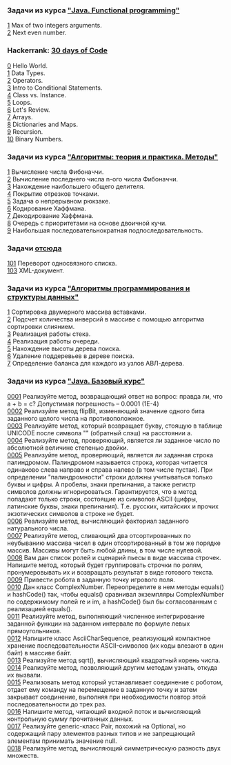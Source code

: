 ### Задачи из курса ["Java. Functional programming"](https://stepik.org/course/1595/syllabus)  
  
[1](src/functional/1.java) Max of two integers arguments.  
[2](src/functional/2.java) Next even number.  
  
  
  
### Hackerrank: [30 days of Code](https://www.hackerrank.com/domains/tutorials/30-days-of-code)  
[0](src/hackerrank-30days/0_Hello_World.java) Hello World.  
[1](src/hackerrank-30days/1_Data_Types.java) Data Types.  
[2](src/hackerrank-30days/2_Operators.java) Operators.  
[3](src/hackerrank-30days/3_Intro_to_Conditional_Statements.java) Intro to Conditional Statements.  
[4](src/hackerrank-30days/4_Class_vs_Instance.java) Class vs. Instance.  
[5](src/hackerrank-30days/5_Loops.java) Loops.  
[6](src/hackerrank-30days/6_Let's_Review.java) Let's Review.  
[7](src/hackerrank-30days/7_Arrays.java) Arrays.  
[8](src/hackerrank-30days/8_Dictionaries_and_Maps.java) Dictionaries and Maps.  
[9](src/hackerrank-30days/9_Recursion.java) Recursion.  
[10](src/hackerrank-30days/10_Binary_Numbers.java) Binary Numbers.  
  
  
  
### Задачи из курса ["Алгоритмы: теория и практика. Методы"](https://stepik.org/course/217/syllabus)  
  
[1](src/stepik-algorithms-methods/smallFibonacci.java) Вычисление числа Фибоначчи.  
[2](src/stepik-algorithms-methods/fibonacciLastNumber.java) Вычисление последнего числа n-ого числа Фибоначчи.  
[3](src/stepik-algorithms-methods/greatestcommondivisor.java) Нахождение наибольшего общего делителя.  
[4](src/stepik-algorithms-methods/coverSegments.java) Покрытие отрезков точками.  
[5](src/stepik-algorithms-methods/knapsack.java) Задача о непрерывном рюкзаке.  
[6](src/stepik-algorithms-methods/huffmancode.java) Кодирование Хаффмана.  
[7](src/stepik-algorithms-methods/huffmandecode.java) Декодирование Хаффмана.  
[8](src/stepik-algorithms-methods/priorityqueue.java) Очередь с приоритетами на основе двоичной кучи.  
[9](src/stepik-algorithms-methods/longestsubsequence.java) Наибольшая последовательнократная подпоследовательность.  
  
  
  
### Задачи [отсюда](http://acm.sgu.ru/mobiledev17/problemset.php)    
  
[101](src/list-reverse.java) Переворот односвязного списка.   
[103](src/xmldoc.java) XML-документ.   
   
    
	
### Задачи из курса ["Алгоритмы программирования и структуры данных"](https://openedu.ru/course/ITMOUniversity/PADS/)   
   
[1](src/openedu-algorithms/sortland.java) Сортировка двумерного массива вставками.  
[2](src/openedu-algorithms/inversionscount.java) Подсчет количества инверсий в массиве с помощью алгоритма сортировки слиянием.  
[3](src/openedu-algorithms/stack.java) Реализация работы стека.   
[4](src/openedu-algorithms/fifo.java) Реализация работы очереди.  
[5](src/openedu-algorithms/binarytreeheight.java) Нахождение высоты дерева поиска.  
[6](src/openedu-algorithms/binarysubtreeremove.java) Удаление поддеревьев в дереве поиска.  
[7](src/openedu-algorithms/avlbalance.java) Определение баланса для каждого из узлов АВЛ-дерева.  
  
  
  
### Задачи из курса ["Java. Базовый курс"](https://stepik.org/course/187/syllabus)    
  
[0001](src/stepik-java-introduction/0001.java) Реализуйте метод, возвращающий ответ на вопрос: правда ли, что a + b = c? Допустимая погрешность – 0.0001 (1E-4)  
[0002](src/stepik-java-introduction/0002.java) Реализуйте метод flipBit, изменяющий значение одного бита заданного целого числа на противоположное.  
[0003](src/stepik-java-introduction/0003.java) Реализуйте метод, который возвращает букву, стоящую в таблице UNICODE после символа "\" (обратный слэш) на расстоянии a.  
[0004](src/stepik-java-introduction/0004.java) Реализуйте метод, проверяющий, является ли заданное число по абсолютной величине степенью двойки.  
[0005](src/stepik-java-introduction/0005.java) Реализуйте метод, проверяющий, является ли заданная строка палиндромом. Палиндромом называется строка, которая читается одинаково слева направо и справа налево (в том числе пустая). При определении "палиндромности" строки должны учитываться только буквы и цифры. А пробелы, знаки препинания, а также регистр символов должны игнорироваться. Гарантируется, что в метод попадают только строки, состоящие из символов ASCII (цифры, латинские буквы, знаки препинания). Т.е. русских, китайских и прочих экзотических символов в строке не будет.  
[0006](src/stepik-java-introduction/0006.java) Реализуйте метод, вычисляющий факториал заданного натурального числа.  
[0007](src/stepik-java-introduction/0007.java) Реализуйте метод, сливающий два отсортированных по неубыванию массива чисел в один отсортированный в том же порядке массив. Массивы могут быть любой длины, в том числе нулевой.  
[0008](src/stepik-java-introduction/0008.java) Вам дан список ролей и сценарий пьесы в виде массива строчек. Напишите метод, который будет группировать строчки по ролям, пронумеровывать их и возвращать результат в виде готового текста.  
[0009](src/stepik-java-introduction/0009.java) Привести робота в заданную точку игрового поля.  
[0010](src/stepik-java-introduction/0010.java) Дан класс ComplexNumber. Переопределите в нем методы equals() и hashCode() так, чтобы equals() сравнивал экземпляры ComplexNumber по содержимому полей re и im, а hashCode() был бы согласованным с реализацией equals().  
[0011](src/stepik-java-introduction/0011.java) Реализуйте метод, выполняющий численное интегрирование заданной функции на заданном интервале по формуле левых прямоугольников.  
[0012](src/stepik-java-introduction/0012.java) Напишите класс AsciiCharSequence, реализующий компактное хранение последовательности ASCII-символов (их коды влезают в один байт) в массиве байт.  
[0013](src/stepik-java-introduction/0013.java) Реализуйте метод sqrt(), вычисляющий квадратный корень числа.  
[0014](src/stepik-java-introduction/0014.java) Реализуйте метод, позволяющий другим методам узнать, откуда их вызвали.  
[0015](src/stepik-java-introduction/0015.java) Реализовать метод который устанавливает соединение с роботом, отдает ему команду на перемещение в заданную точку и затем закрывает соединение, выполняя при необходимости повтор этой последовательности до трех раз.  
[0016](src/stepik-java-introduction/0016.java) Напишите метод, читающий входной поток и вычисляющий контрольную сумму прочитанных данных.  
[0017](src/stepik-java-introduction/0017.java) Реализуйте generic-класс Pair, похожий на Optional, но содержащий пару элементов разных типов и не запрещающий элементам принимать значение null.  
[0018](src/stepik-java-introduction/0018.java) Реализуйте метод, вычисляющий симметрическую разность двух множеств.  
